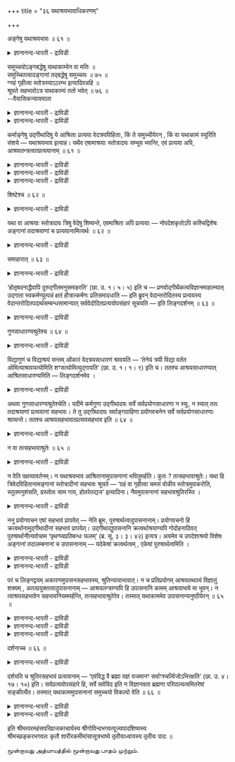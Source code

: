 +++
title = "३६ यथाश्रयभावाधिकरणम्"

+++

अङ्गेषु यथाश्रयभावः ॥ ६१ ॥  
<details><summary>ज्ञानानन्द-भारती - द्राविडी</summary>

अङ्गे षु यदाष्रयबा,व: ॥ ६१ ॥
</details>

समुच्चयोऽङ्गबद्धेषु याथाकाम्येन वा मतिः ॥  
समुच्चितत्वादङ्गानां तद्बद्धेषु समुच्चयः ॥ ७५ ॥  
ग्नहं गृहीत्वा स्तोत्रस्याऽऽरम्भ इत्यादिवन्नहि ॥  
श्रूयते सहभावोऽत्र याथाकाम्यं ततो भवेत् ॥ ७६ ॥  
--वैयासिकन्यायमाला

<details><summary>ज्ञानानन्द-भारती - द्राविडी</summary>

अङ्गङ्गळैयॊट्टिऩ उबासऩैगळिल् ऒऩ्ऱो टॊऩ्ऱु सेर्त्तल् उण्डा? अल्लदु इष्टप्पडि पावऩै या? अङ्गङ्गळ्(ऎल्लाम् कर्माविल् सेर्न्दिरुप्पदाल्, अवै कळैयॊट्टियुळ्ळ उबासऩैग ळुक्कुम् सेर्त्तल् ताऩ्।
</details>

<details><summary>ज्ञानानन्द-भारती - द्राविडी</summary>

"क्रहम् (पात्तिरत्तै) ऎडुत्तुक् कॊण्डु स्तोत् रत्तिऩ् आरम्बम्" ऎऩ्बदु मुदलियदु पोल, इङ्गे (इन्द उबासऩैगळुक्कुळ्) सेर्न्दिरुत्तल् सॊल्लप्पडविल्लै। आगैयाल् इष्टप्पडि ऎऩ्ऱु ताऩ् एऱ्पडुम्।
</details>

कर्माङ्गेषु उद्गीथादिषु ये आश्रिताः प्रत्यया वेदत्रयविहिताः, किं ते समुच्चीयेरन् , किं वा यथाकामं स्युरिति संशये — यथाश्रयभाव इत्याह। यथैव एषामाश्रयाः स्तोत्रादयः सम्भूय भवन्ति, एवं प्रत्यया अपि, आश्रयतन्त्रत्वात्प्रत्ययानाम् ॥ ६१ ॥

<details><summary>ज्ञानानन्द-भारती - द्राविडी</summary>

(उत्कीदम् मुदलाऩ कर्माङ्गङ्गळै आसिरयित्त पल उबासऩङ्गळै सेर्त्तु अऩुष्टिक्क वेण्डुमा अल्लदु तऩ् इष्टप्पडिया ऎऩ्ऱु सन्देहम्। कर्माङ् गङ्गळै सेर्त्तु अऩुष्टिक्कुम् पडि पिरयोग वसऩमि रुप्पदाल् अदैक्कॊण्डे अन्द अङ्गङ्गळै यॊट्टिय उबासऩङ्गळुम् सेर्त्ते अऩुष्टिक्क वेण्डुमॆऩ्ऱु पूर्वबक्षम्।
</details>

<details><summary>ज्ञानानन्द-भारती - द्राविडी</summary>

अङ्गङ्गळै सेर्त्तु अऩुष्टिप्पदऱ्कु सुरुदि पिरमाणमिरुप्पदुबोल उबासऩङ्गळै सेर्त्तु अऩुष्टिप्पदऱ्कु सुरुदि पिरमाणमिल्लाददाल् इवैगळै तऩ् इष्टप्पडि अऩुष्टिक्कलाम् ऎऩ्ऱु सित्तान्दम्)।
</details>

<details><summary>ज्ञानानन्द-भारती - द्राविडी</summary>

उत्कीदम् मुदलाऩ कर्माङ्गङ्गळै आसिरयित्तदाग ऎन्द उबासऩङ्गळ् मूऩ्ऱु वेदङ्गळिलुम् विदिक्कप् पट्टिरुक्किऩ्ऱऩवो, अवैगळ् समुच्चयम् सॆय्य वेण्डियवैगळा, अल्लदु इष्टप्पडि सॆय्यप् पडलामा? ऎऩ्ऱु संसयम् वरुम् पोदु "आसिरयम् इरुप्पदु पोल” ऎऩ्गिऱार्। इवैगळुडैय आसिरयङ् गळागिय स्तोत्रम् मुदलियवै ऎप्पडि सेर्न्दु इरुक्किऩ्ऱऩवो, अप्पडिये उबासऩङ्गळुम् कूड, उबासऩङ्गळ् आसिरयत्तिऱ्कु अदीऩमायिरुप्पदाल्।
</details>

शिष्टेश्च ॥ ६२ ॥  
<details><summary>ज्ञानानन्द-भारती - द्राविडी</summary>

सिष्टेच्च ॥ ६२ ॥
</details>

यथा वा आश्रयाः स्तोत्रादयः त्रिषु वेदेषु शिष्यन्ते, एवमाश्रिता अपि प्रत्ययाः — नोपदेशकृतोऽपि कश्चिद्विशेषः अङ्गानां तदाश्रयाणां च प्रत्ययानामित्यर्थः ॥ ६२ ॥

<details><summary>ज्ञानानन्द-भारती - द्राविडी</summary>

आसिरयङ्गळाऩ स्तोत्रम् मुदलियवै ऎप्पडि मूऩ्ऱु वेदङ्गळिलुम् विदिक्कप् पट्टिरुक्किऩ्ऱऩवो, अप्पडिये (अवैगळै) आसिरयित्तुळ्ळ पिरत्य यङ्गळुम् (उबासऩङ्गळुम् विदिक्कप् पट्टिरुक्किऩ्ऱऩ)। अङ्गङ्गळुक्कुम् अवैगळै आसिरयमायुडैय पिरत्य यङ्गळुक्कुम् उबदेस विषयत्तिल् ऎव्विद वित्यासमु मिल्लै ऎऩ्ऱु अर्त्तम्।
</details>

समाहारात् ॥ ६३ ॥  
<details><summary>ज्ञानानन्द-भारती - द्राविडी</summary>

समाहारात् ॥ ६३ ॥
</details>

‘होतृषदनाद्धैवापि दुरुद्गीतमनुसमाहरति’ (छा. उ. १। ५। ५) इति च — प्रणवोद्गीथैकत्वविज्ञानमाहात्म्यात् उद्गाता स्वकर्मण्युत्पन्नं क्षतं हौत्रात्कर्मणः प्रतिसमादधाति — इति ब्रुवन् वेदान्तरोदितस्य प्रत्ययस्य वेदान्तरोदितपदार्थसम्बन्धसामान्यात् सर्ववेदोदितप्रत्ययोपसंहारं सूचयति — इति लिङ्गदर्शनम् ॥ ६३ ॥

<details><summary>ज्ञानानन्द-भारती - द्राविडी</summary>

होदाविऩ् कारियत्तै सरियागच् चॆय्वदालेये पिसगिऩ उत्कीदत्तै सरिप्पडुत्तुगिऱाऩ् (सान्दोक्यम्।I-५-५) ऎऩ्ऱु पिरणवत्तैयुम् उत्कीदत्तैयुम् ऒऩ्ऱाग अऱिवदिऩ् महिमैयाल् उत्कादा तऩ्ऩुडैय कार्यत्तिल् एऱ्पट्ट तोषत्तै होदाविऩ् कर्माविऩाल् सरिप्पडुत्तिक्कॊळ्गिऱाऩ् ऎऩ्ऱु सॊल्वदु, ऒरु वेदत्तिल् सॊल्लियिरुक्किऱ पिरत्ययत्तिऱ्कु वेऱु वेदत्तिल् सॊल्लियिरुक्किऱ पदार्त्तत्तुडऩ् सम्बन्द मुण्डु, ऎऩ्ऱ समाऩमाऩ तऩ्मैयिरुप्पदाल् ऎल्ला वेदङ्गळिलुम् सॊल्लप्पट्टिरुक्किऱ पिरत्ययङ्गळुक्कुम् उबसम्हारम् (सेर्त्तल्) उण्डॆऩ्बदै सूसिप् पिक्किऱदु ऎऩ्ऱु लिङ्गम् काट्टप्पडुगिऱदु।
</details>

गुणसाधारण्यश्रुतेश्च ॥ ६४ ॥  
<details><summary>ज्ञानानन्द-भारती - द्राविडी</summary>

कुणसादारण्यच्रुदेच्च ॥ ६४ ॥
</details>

विद्यागुणं च विद्याश्रयं सन्तम् ओंकारं वेदत्रयसाधारणं श्रावयति — ‘तेनेयं त्रयी विद्या वर्तत ओमित्याश्रावयत्योमिति शꣳसत्योमित्युद्गायति’ (छा. उ. १। १। ९) इति च। ततश्च आश्रयसाधारण्यात् आश्रितसाधारण्यमिति — लिङ्गदर्शनमेव ।

<details><summary>ज्ञानानन्द-भारती - द्राविडी</summary>

वित्यैक्कु कुणमाय् वित्यैक्कु आसिरयमायुळ्ळ ओम्गारत्तै मूऩ्ऱु वेदङ्गळुक्कुम् पॊदुवॆऩ्ऱु सॊल्गिऱदु, “अदिऩाल् इन्द मूऩ्ऱु वेद सम्बन्दमाऩ वित्यै पिरवर्त्तिक्किऱदु। ओम् ऎऩ्ऱु आसिरावम् सॆय्गिऱाऩ्। ओम् ऎऩ्ऱु संसऩम् सॆय्गिऱाऩ्। ओम् ऎऩ्ऱु उत्काऩम् सॆय्गिऱाऩ्” (सान्दोक्यम्।I-१-९) ऎऩ्ऱु। आगैयिऩालुम् आसिरयम् पॊदुवायिरुप्पदाल् आसिरयित्तिरुप्पदऱ्कुम् पॊदुवायिरुक्कुम् तऩ्मै, ऎऩ्बदु लिङ्गत्तैक्काट्टुवदु ताऩ्।
</details>

अथवा गुणसाधारण्यश्रुतेश्चेति। यदीमे कर्मगुणा उद्गीथादयः सर्वे सर्वप्रयोगसाधारणा न स्युः, न स्यात् ततः तदाश्रयाणां प्रत्ययानां सहभावः। ते तु उद्गीथादयः सर्वाङ्गग्राहिणा प्रयोगवचनेन सर्वे सर्वप्रयोगसाधारणाः श्राव्यन्ते। ततश्च आश्रयसहभावात्प्रत्ययसहभाव इति ॥ ६४ ॥

<details><summary>ज्ञानानन्द-भारती - द्राविडी</summary>

अल्लदु, कुणङ्गळिऩ् पॊदुवायुळ्ळ तऩ्मैयैच् चॊल्लुम् सुरुदियिऩालुम्”; इन्द कर्म कुणङ्गळागिय उत्कीदम् मुदलियवैगळ् ऎल्लाम् ऎल्ला पिरयोगङ्गळुक्कुम् पॊदुवाग इल्लामलिरुन्दाल्, अप्पॊऴुदु अवैगळै आसिरयमागवुळ्ळ पिरत्ययङ् गळुक्कु सेर्न्दिरुक्कुम् तऩ्मै इरादु। आऩाल् इन्द उत्कीदम् मुदलियवैगळ् ऎल्लाम् ऎल्ला अङ्गङ्ग ळै युम् किरहिक्किऱ पिरयोग वसऩत्तिऩाल् ऎल्ला पिरयो कङ्गळुक्कुम् पॊदुवाग सॊल्लप्पडुगिऩ्ऱऩ। आगै यालुम् आसिरयङ्गळुडैय सेर्न्दिरुक्कुम् तऩ्मै याल् पिरत्ययङ्गळुक्कुम् सेर्न्दिरुक्कुम् तऩ्मै, ऎऩ्ऱु।
</details>

न वा तत्सहभावाश्रुतेः ॥ ६५ ॥  
<details><summary>ज्ञानानन्द-भारती - द्राविडी</summary>

न वा तत्सहबावाच्रुदे: ॥ ६५ ॥
</details>

न वेति पक्षव्यावर्तनम्। न यथाश्रयभाव आश्रितानामुपासनानां भवितुमर्हति। कुतः ? तत्सहभावाश्रुतेः। यथा हि त्रिवेदविहितानामङ्गानां स्तोत्रादीनां सहभावः श्रूयते — ‘ग्रहं वा गृहीत्वा चमसं वोन्नीय स्तोत्रमुपाकरोति, स्तुतमनुशंसति, प्रस्तोतः साम गाय, होतरेतद्यज’ इत्यादिना। नैवमुपासनानां सहभावश्रुतिरस्ति ।

<details><summary>ज्ञानानन्द-भारती - द्राविडी</summary>

“इल्लै” ऎऩ्बदु पक्षत्तै विलक्कुगिऱदु; आसिर यमिरुप्पदु पोलवे आसिरयिक्कुम् उबासऩङ्गळुक्कुम् इरुप्पदु न्यायमिल्लै। एऩ्? “अदऩ् सेर्न्दिरुप्पदु सॊल्लप्पडाददिऩाल्” मूऩ्ऱु वेदङ्गळालुम् विदिक्कप् पट्टिरुक्किऱ स्तोत्रम् मुदलाऩ अङ्गङ्गळुक्कु “किरहत्तै ऎडुत्तुक् कॊण्डो समसत्तैक् कॊण्डु वन्दो स्तोत्रम् सॆय्गिऱाऩ्, स्तोत्रत्तै अऩुमदिक्किऱाऩ्, हे पिरस्तोदा! सामत्तै ताऩंसॆय्। हे होदा! इदै यजि" ऎऩ्बदु मुदलियदाल् सेर्न्दिरुक्कुम् तऩ्मै ऎप्पडि सॊल्लप् पट्टिरुक्किऱदो, अव्विदम् उबासऩङ्गळुक्कु सेर्न्दि रुक्कुम् तऩ्मैयैच् चॊल्लुम् सुरुदि किडैयादु।
</details>

ननु प्रयोगवचन एषां सहभावं प्रापयेत् — नेति ब्रूमः, पुरुषार्थत्वादुपासनानाम्। प्रयोगवचनो हि क्रत्वर्थानामुद्गीथादीनां सहभावं प्रापयेत्। उद्गीथाद्युपासनानि क्रत्वर्थाश्रयाण्यपि गोदोहनादिवत् पुरुषार्थानीत्यवोचाम ‘पृथग्घ्यप्रतिबन्धः फलम्’ (ब्र. सू. ३। ३। ४२) इत्यत्र। अयमेव च उपदेशाश्रयो विशेषः अङ्गानां तदालम्बनानां च उपासनानाम् — यदेकेषां क्रत्वर्थत्वम् , एकेषां पुरुषार्थत्वमिति ।

<details><summary>ज्ञानानन्द-भारती - द्राविडी</summary>

इवैगळुडैय सेर्न्दिरुक्कुम् तऩ्मैयै, पिरयोगत्तै सॊल्लुम् वसऩम् कॊण्डु वन्दु विडुगिऱदेयॆऩ्ऱाल्, अप्पडियल्ल ऎऩ्ऱु सॊल्गिऱोम्। उबासऩङ्गळ् पुरुषऩुडैय पिरयोजऩत्तिऱ्काग इरुप्पदाल् पिरयोग वसऩमो किरदुवै पिरयोजऩ मायुडैय उत्कीदम् मुदलियवैगळुक्कु सेर्न्दिरुक्कुम् तऩ्मैयै अडैविक्कुम् उत्कीदम् मुदलाऩ उबासऩङ्गळ् किरदुविऩ् अङ्गङ्गळै आसिरयित्तवै कळाग इरुन्दबोदिलुम्, कोदोहऩम् मुदलियदैप् पोल, पुरुषऩुडैय पिरयोजऩत्तिऱ्काग ऎऩ्ऱु “पिरुदक्हि अप्रदिबन्द: पलम्” (सूत्रम्।III-३-४२) ऎऩ्ऱ विडत्तिल् सॊऩ्ऩोम्।
</details>

<details><summary>ज्ञानानन्द-भारती - द्राविडी</summary>

अङ्गङ्गळुक्कुम् अवैगळैयॊट्टिऩ उबास ऩङ्गळुक्कुम् उबदेसत्तै आसिरयित्तिरुक्कुम् विसेषम् इदुवे। सिलदिऱ्कु किरदुवै पिरयोजऩमायुडैय तऩ्मै, सिलदिऱ्कु पुरुषऩुक्कु पिरयोजऩमायिरुक्कुम् तऩ्मै ऎऩ्ऱु।
</details>

परं च लिङ्गद्वयम् अकारणमुपासनसहभावस्य, श्रुतिन्यायाभावात्। न च प्रतिप्रयोगम् आश्रयतथात्वं विज्ञातुं शक्यम् , अतत्प्रयुक्तत्वादुपासनानाम् — आश्रयतन्त्राण्यपि हि उपासनानि कामम् आश्रयाभावे मा भूवन्। न त्वाश्रयसहभावेन सहभावनियममर्हन्ति, तत्सहभावाश्रुतेरेव। तस्मात् यथाकाममेव उपासनान्यनुष्ठीयेरन् ॥ ६५ ॥

<details><summary>ज्ञानानन्द-भारती - द्राविडी</summary>

मेले सॊऩ्ऩ (६३, ६४ सूत्रङ्गळिल् सॊऩ्ऩ) इरण्डु लिङ्गङ्गळुम् उबासऩङ्गळ् सेर्न्दिरुप्पदऱ् कुक् कारणमागादु। सुरुदियो, न्यायमो इल्लाददिऩाल्।
</details>

<details><summary>ज्ञानानन्द-भारती - द्राविडी</summary>

ऒव्वॊरु पिरयोगत्तिलुम् आसिरयम् पूराविऱ्कुम् उबसम्हारमिरुप्पदिलिरुन्दु आसिरयित्तिरुप्पवैग ळुक् कुम्गूड सेर्न्दिरुक्कुम् तऩ्मैयै अऱियमुडियादु। उबासऩङ्गळ् अदै उत्तेसित्तु पिरयोगिक्कप् पडाददिऩाल्। आसिरयत्तिऱ्कु अदीऩमाय् उबासऩङ्गळ् इरुन्दबोदिलुम् आसिरयमिल्लैयाऩाल् इरुक्क वेण्डाम्; आऩाल् आसिरयम् सेर्न्दिरुन्दाल् (आसिरयिक् कुम् उबासऩङ्गळुम्) सेर्न्देयिरुक्क वेण्डुमॆऩ्ऱ नियमम् पॊरुन्दादु, “अदऩुडऩ् सेर्न्दिरुक्कुम् तऩ्मै सॊल्लप्पडाददिऩालेये”
</details>

<details><summary>ज्ञानानन्द-भारती - द्राविडी</summary>

आगैयाल्, इष्टप्पडिक्केदाऩ् उबासऩङ्गळ् अऩुष्टिक्कप्पड वेण्डियदु।
</details>

दर्शनाच्च ॥ ६६ ॥  
<details><summary>ज्ञानानन्द-भारती - द्राविडी</summary>

तार्सनाच्च ॥ ६६ ॥
</details>

दर्शयति च श्रुतिरसहभावं प्रत्ययानाम् — ‘एवंविद्ध वै ब्रह्मा यज्ञं यजमानꣳ सर्वाꣳश्चर्त्विजोऽभिरक्षति’ (छा. उ. ४। १७। १०) इति। सर्वप्रत्ययोपसंहारे हि, सर्वे सर्वविद इति न विज्ञानवता ब्रह्मणा परिपाल्यत्वमितरेषां सङ्कीर्त्येत। तस्मात् यथाकाममुपासनानां समुच्चयो विकल्पो वेति ॥ ६६ ॥

<details><summary>ज्ञानानन्द-भारती - द्राविडी</summary>

पिरत्ययङ्गळुक्कु सेर्न्दिरुक्कुम् तऩ्मैयिल्लै यॆऩ्ऱु सुरुदियुम् काट्टुगिऱदु। "इव्विदम् अऱिन्दुळ्ळ पिरह्मायक्ञत्तैयुम् यजमाऩऩैयुम् ऎल्ला रिक्विक्कुगळैयुम् रक्षिक्किऱार्" (सान्दोक्यम्।IV;१७-१०) ऎऩ्ऱु। ऎल्ला पिरत्ययङ्गळुक्कुम् उबसम्हारम् इरुक्कुमेयाऩाल्, ऎल्लारुमे ऎल्लामऱिन्दवर्गळ् ऎऩ्ऱु इरुक्कुमाऩदाल् मऱ्ऱवर्गळुक्कु अऱिवुळ्ळ पिरह्माविऩाल् रक्षिक्कप्पड वेण्डिय तऩ्मै सॊल्लप्पट्टिरुक्कादल्लवा!
</details>

<details><summary>ज्ञानानन्द-भारती - द्राविडी</summary>

आगैयाल्, उबासऩङ्गळुक्कु इष्टप्पडि समुच्चयमो, विगल्बमो ऎऩ्ऱु।
</details>

इति श्रीमत्परमहंसपरिव्राजकाचार्यस्य श्रीगोविन्दभगवत्पूज्यपादशिष्यस्य  
श्रीमच्छङ्करभगवतः कृतौ शारीरकमीमांसासूत्रभाष्ये तृतीयाध्यायस्य तृतीयः पादः ॥

மூன்றாவது அத்யாயத்தில் மூன்றாவது பாதம் முற்றும்.